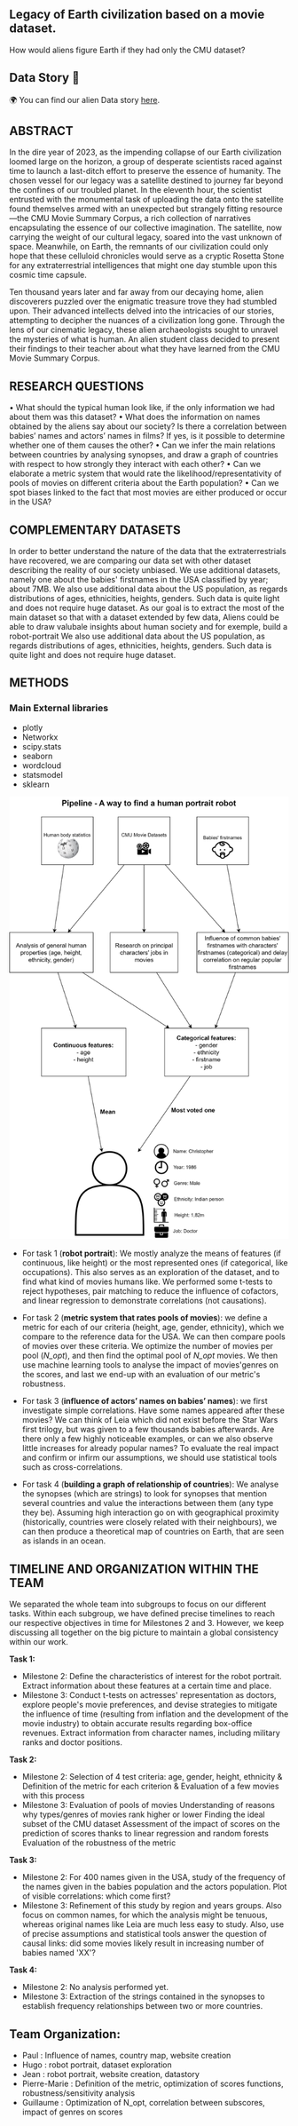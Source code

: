 ## Legacy of Earth civilization based on a movie dataset.

How would aliens figure Earth if they had only the CMU dataset?

## Data Story :book:

🌍 You can find our alien Data story [here](https://jeanlefort.github.io/).

## ABSTRACT

In the dire year of 2023, as the impending collapse of our Earth civilization loomed large on the horizon, a group of desperate scientists raced against time to launch a last-ditch effort to preserve the essence of humanity. The chosen vessel for our legacy was a satellite destined to journey far beyond the confines of our troubled planet. In the eleventh hour, the scientist entrusted with the monumental task of uploading the data onto the satellite found themselves armed with an unexpected but strangely fitting resource—the CMU Movie Summary Corpus, a rich collection of narratives encapsulating the essence of our collective imagination. The satellite, now carrying the weight of our cultural legacy, soared into the vast unknown of space. Meanwhile, on Earth, the remnants of our civilization could only hope that these celluloid chronicles would serve as a cryptic Rosetta Stone for any extraterrestrial intelligences that might one day stumble upon this cosmic time capsule.

Ten thousand years later and far away from our decaying home, alien discoverers puzzled over the enigmatic treasure trove they had stumbled upon. Their advanced intellects delved into the intricacies of our stories, attempting to decipher the nuances of a civilization long gone. Through the lens of our cinematic legacy, these alien archaeologists sought to unravel the mysteries of what is human. An alien student class decided to present their findings to their teacher about what they have learned from the CMU Movie Summary Corpus.


## RESEARCH QUESTIONS

•	What should the typical human look like, if the only information we had about them was this dataset?
•	What does the information on names obtained by the aliens say about our society? Is there a correlation between babies’ names and actors’ names in films? If yes, is it possible to determine whether one of them causes the other?
•	Can we infer the main relations between countries by analysing synopses, and draw a graph of countries with respect to how strongly they interact with each other?
•	Can we elaborate a metric system that would rate the likelihood/representativity of pools of movies on different criteria about the Earth population? 
•	Can we spot biases linked to the fact that most movies are either produced or occur in the USA?


## COMPLEMENTARY DATASETS

In order to better understand the nature of the data that the extraterrestrials have recovered, we are comparing our data set with other dataset describing the reality of our society unbiased. 
We use additional datasets, namely one about the babies' firstnames in the USA classified by year; about 7MB. We also use additional data about the US population, as regards distributions of ages, ethnicities, heights, genders. Such data is quite light and does not require huge dataset. 
As our goal is to extract the most of the main dataset so that with a dataset extended by few data, Aliens could be able to draw valubale insights about human society and for exemple, build a robot-portrait
We also use additional data about the US population, as regards distributions of ages, ethnicities, heights, genders. Such data is quite light and does not require huge dataset. 

## METHODS

### Main External libraries
* plotly
* Networkx
* scipy.stats
* seaborn
* wordcloud
* statsmodel
* sklearn

![Methods to analyze the data](./pipeline.png)

* For task 1 (**robot portrait**):
We mostly analyze the means of features (if continuous, like height) or the most represented ones (if categorical, like occupations). This also serves as an exploration of the dataset, and to find what kind of movies humans like. We performed some t-tests to reject hypotheses, pair matching to reduce the influence of cofactors, and linear regression to demonstrate correlations (not causations).

* For task 2 (**metric system that rates pools of movies**): we define a metric for each of our criteria (height, age, gender, ethnicity), which we compare to the reference data for the USA. We can then compare pools of movies over these criteria. We optimize the number of movies per pool (*N_opt*), and then find the optimal pool of *N_opt* movies.
We then use machine learning tools to analyse the impact of movies'genres on the scores, and last we end-up with an evaluation of our metric's robustness.

* For task 3 (**influence of actors’ names on babies’ names**): we first investigate simple correlations. Have some names appeared after these movies? We can think of Leia which did not exist before the Star Wars first trilogy, but was given to a few thousands babies afterwards. Are there only a few highly noticeable examples, or can we also observe little increases for already popular names? To evaluate the real impact and confirm or infirm our assumptions, we should use statistical tools such as cross-correlations.

* For task 4 (**building a graph of relationship of countries**): We analyse the synopses (which are strings) to look for synopses that mention several countries and value the interactions between them (any type they be). Assuming high interaction go on with geographical proximity (historically, countries were closely related with their neighbours), we can then produce a theoretical map of countries on Earth, that are seen as islands in an ocean.


## TIMELINE AND ORGANIZATION WITHIN THE TEAM

We separated the whole team into subgroups to focus on our different tasks. 
Within each subgroup, we have defined precise timelines to reach our respective objectives in time for Milestones 2 and 3. However, we keep discussing all together on the big picture to maintain a global consistency within our work. 

**Task 1:** 
- Milestone 2: Define the characteristics of interest for the robot portrait. Extract information about these features at a certain time and place.
- Milestone 3: Conduct t-tests on actresses' representation as doctors, explore people's movie preferences, and devise strategies to mitigate the influence of time (resulting from inflation and the development of the movie industry) to obtain accurate results regarding box-office revenues. Extract information from character names, including military ranks and doctor positions.

**Task 2:**
- Milestone 2: Selection of 4 test criteria: age, gender, height, ethnicity & Definition of the metric for each criterion & Evaluation of a few movies with this process
- Milestone 3: Evaluation of pools of movies 
               Understanding of reasons why types/genres of movies rank higher or lower
               Finding the ideal subset of the CMU dataset
               Assessment of the impact of scores on the prediction of scores thanks to linear regression and random forests
               Evaluation of the robustness of the metric

**Task 3:**
- Milestone 2: For 400 names given in the USA, study of the frequency of the names given in the babies population and the actors population. Plot of visible correlations: which come first?
- Milestone 3: Refinement of this study by region and years groups. Also focus on common names, for which the analysis might be tenuous, whereas original names like Leia are much less easy to study. Also, use of precise assumptions and statistical tools answer the question of causal links: did some movies likely result in increasing number of babies named 'XX'?

**Task 4:**
- Milestone 2: No analysis performed yet.
- Milestone 3: Extraction of the strings contained in the synopses to establish frequency relationships between two or more countries.


## Team Organization:
* Paul : Influence of names, country map, website creation
* Hugo : robot portrait, dataset exploration
* Jean : robot portrait, website creation, datastory
* Pierre-Marie : Definition of the metric, optimization of scores functions, robustness/sensitivity analysis
* Guillaume : Optimization of N_opt, correlation between subscores, impact of genres on scores